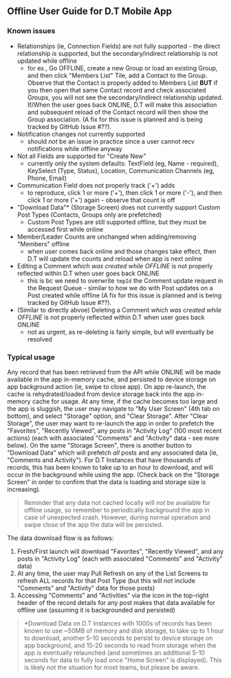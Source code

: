 ## Offline User Guide for D.T Mobile App

### Known issues

- Relationships (ie, Connection Fields) are not fully supported - the direct relationship _is_ supported, but the secondary/indirect relationship is not updated while offline
  - for ex., Go OFFLINE, create a new Group or load an existing Group, and then click "Members List" Tile, add a Contact to the Group. Observe that the Contact is properly added to Members List **BUT** if you then open that same Contact record and check associated Groups, you will not see the secondary/indirect relationship updated. If/When the user goes back ONLINE, D.T will make this association and subsequent reload of the Contact record will then show the Group association. (A fix for this issue is planned and is being tracked by GitHub Issue #??).
- Notification changes not currently supported
  - should _not_ be an issue in practice since a user cannot recv notifications while offline anyway
- Not all Fields are supported for "Create New"
  - currently only the system defaults: TextField (eg, Name - required), KeySelect (Type, Status), Location, Communication Channels (eg, Phone, Email)
- Communication Field does not properly track ('+') adds
  - to reproduce, click 1 or more ('+'), then click 1 or more ('-'), and then click 1 or more ('+') again - observe that count is off
- "Download Data"\* (Storage Screen) does not currently support Custom Post Types (Contacts, Groups only are prefetched)
  - Custom Post Types are still supported offline, but they must be accessed first while online
- Member/Leader Counts are unchanged when adding/removing "Members" offline
  - when user comes back online and those changes take effect, then D.T will update the counts and reload when app is next online
- Editing a Comment _which was created while OFFLINE_ is not properly reflected within D.T when user goes back ONLINE
  - this is bc we need to overwrite `tmpId` the Comment update request in the Request Queue - similar to how we do with Post updates on a Post created while offline (A fix for this issue is planned and is being tracked by GitHub Issue #??).
- (Similar to directly abvoe) Deleting a Comment _which was created while OFFLINE_ is not properly reflected within D.T when user goes back ONLINE
  - not as urgent, as re-deleting is fairly simple, but will eventually be resolved

### Typical usage

Any record that has been retrieved from the API while ONLINE will be made available in the app in-memory cache, and persisted to device storage on app background action (ie, swipe to close app). On app re-launch, the cache is rehydrated/loaded from device storage back into the app in-memory cache for usage. At any time, if the cache becomes too large and the app is sluggish, the user may navigate to "My User Screen" (4th tab on bottom), and select "Storage" option, and "Clear Storage". After "Clear Storage", the user may want to re-launch the app in order to prefetch the "Favorites", "Recently Viewed", any posts in "Activity Log" (100 most recent actions) (each with associated "Comments" and "Activity" data - see more below). On the same "Storage Screen", there is another button to "Download Data" which will prefetch _all_ posts and any associated data (ie, "Comments and Activity"). For D.T Instances that have thousands of records, this has been known to take up to an hour to download, and will occur in the background while using the app. (Check back on the "Storage Screen" in order to confirm that the data is loading and storage size is increasing).

> Reminder that any data not cached locally will _not_ be available for offline usage, so remember to periodically background the app in case of unexpected crash. However, during normal operation and swipe close of the app the data will be persisted.

The data download flow is as follows:

1. Fresh/First launch will download "Favorites", "Recently Viewed", and any posts in "Activity Log" (each with associated "Comments" and "Activity" data)
1. At any time, the user may Pull Refresh on any of the List Screens to refresh ALL records for that Post Type (but this will _not_ include "Comments" and "Activity" data for those posts)
1. Accessing "Comments" and "Activities" via the icon in the top-right header of the record details for any post makes that data available for offline use (assuming it is backgrounded and persisted)

> \*Download Data on D.T Instances with 1000s of records has been known to use ~50MB of memory and disk storage, to take up to 1 hour to download, another 5-10 seconds to persist to device storage on app background, and 15-20 seconds to read from storage when the app is eventually relaunched (and sometimes an additional 5-10 seconds for data to fully load once "Home Screen" is displayed). This is likely not the situation for most teams, but please be aware.
